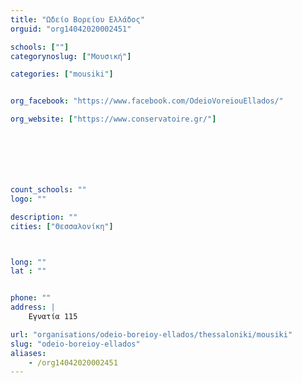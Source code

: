 ```yaml
---
title: "Ωδείο Βορείου Ελλάδος"
orguid: "org14042020002451"

schools: [""]
categorynoslug: ["Μουσική"]

categories: ["mousiki"]


org_facebook: "https://www.facebook.com/OdeioVoreiouEllados/"

org_website: ["https://www.conservatoire.gr/"]







count_schools: ""
logo: ""

description: ""
cities: ["Θεσσαλονίκη"]



long: ""
lat : ""


phone: ""
address: |
    Εγνατία 115

url: "organisations/odeio-boreioy-ellados/thessaloniki/mousiki"
slug: "odeio-boreioy-ellados"
aliases:
    - /org14042020002451
---
```



